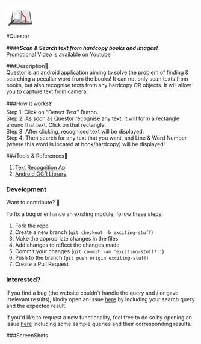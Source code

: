 ![Questor Logo](/app/src/main/res/mipmap-hdpi/ic_launcher.png)  
#Questor  
  
####__*Scan & Search text from hardcopy books and images!*__  
Promotional Video is available on [Youtube](https://www.youtube.com/watch?v=YaVWCbv4lvM)  
  
  
###Description:ledger:    
Questor is an android application aiming to solve the problem of finding & searching a peculiar word from the books! It can not only scan texts from books, but also recognise texts from any hardcopy OR objects. It will allow you to capture text from camera.  
  
  
###How it works:question:  
Step 1: Click on "Detect Text" Button.  
Step 2: As soon as Questor recognise any text, it will form a rectangle around that text. Click on that rectangle.  
Step 3: After clicking, recognised text will be displayed.  
Step 4: Then search for any text that you want, and Line & Word Number (where this word is located at book/hardcopy) will be displayed!  
  
  
###Tools & References:wrench:  
1. [Text Recognition Api](https://developers.google.com/vision/text-overview)
2. [Android OCR Library](https://www.abbyy.com/en-apac/mobile-ocr/android-ocr/)
 
  
  
### Development  
  
Want to contribute? **:pencil:**  
  
To fix a bug or enhance an existing module, follow these steps:  
  
1. Fork the repo
2. Create a new branch (`git checkout -b exciting-stuff`)
3. Make the appropriate changes in the files
4. Add changes to reflect the changes made
5. Commit your changes (`git commit -am 'exciting-stuff!!'`)
6. Push to the branch (`git push origin exciting-stuff`)
7. Create a Pull Request  
  
  
### Interested?  
  
If you find a bug (the website couldn't handle the query and / or gave irrelevant results), kindly open an issue [here](https://github.com/thegenuinegourav/Questor/issues/new) by including your search query and the expected result.  
  
If you'd like to request a new functionality, feel free to do so by opening an issue [here](https://github.com/thegenuinegourav/Questor/issues/new) including some sample queries and their corresponding results.  
  
  
###ScreenShots  
 
  
  
  
  




